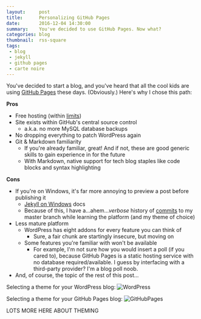 ```yaml
---
layout:     post
title:      Personalizing GitHub Pages
date:       2016-12-04 14:30:00
summary:    You've decided to use GitHub Pages. Now what?
categories: blog
thumbnail:  rss-square
tags:
 - blog
 - jekyll
 - github pages
 - carte noire
---
```


You've decided to start a blog, and you've heard that all the cool kids are using [GitHub Pages][GP] these days. (Obviously.) Here's why I chose this path:

__Pros__
- Free hosting (within [limits])
- Site exists within GitHub's central source control
  - a.k.a. no more MySQL database backups
- No dropping everything to patch WordPress again
- Git & Markdown familiarity
  - If you're already familiar, great! And if not, these are good generic skills to gain experience in for the future
  - With Markdown, native support for tech blog staples like code blocks and syntax highlighting

__Cons__
- If you're on Windows, it's far more annoying to preview a post before publishing it
  - [Jekyll on Windows][JekWin] docs
  - Because of this, I have a...ahem..._verbose_ history of [commits] to my master branch while learning the platform (and my theme of choice)
- Less mature platform
  - WordPress has eight addons for every feature you can think of
    - Sure, a fair chunk are startingly insecure, but moving on
  - Some features you're familiar with won't be available
    - For example, I'm not sure how you would insert a poll (if you cared to), because GitHub Pages is a static hosting service with no database required/available. I guess by interfacing with a third-party provider? I'm a blog poll noob.
- And, of course, the topic of the rest of this post...

Selecting a theme for your WordPress blog:
![WordPress](https://brianbunke.github.io/images/theme_wordpress.jpg)

Selecting a theme for your GitHub Pages blog:
![GitHubPages](https://brianbunke.github.io/images/theme_ghp.jpg)

LOTS MORE HERE ABOUT THEMING



[GP]: <https://pages.github.com/>
[limits]: <https://help.github.com/articles/what-is-github-pages/>
[JekWin]: <https://jekyllrb.com/docs/windows/>
[commits]: <https://github.com/brianbunke/brianbunke.github.io/commits/master>
